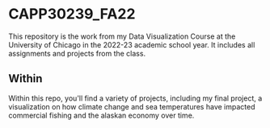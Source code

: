 
# CAPP30239_FA22

This repository is the work from my Data Visualization Course at the University of Chicago in the 2022-23 academic school year. It includes all assignments and projects from the class.

## Within

Within this repo, you'll find a variety of projects, including my final project, a visualization on how climate change and sea temperatures have impacted commercial fishing and the alaskan economy over time.
